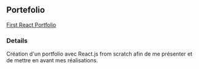 ## Portefolio

[First React Portfolio](https://mamednoor.netlify.app)  

### Details  

Création d'un portfolio avec React.js from scratch afin de me présenter et de mettre en avant mes réalisations.
